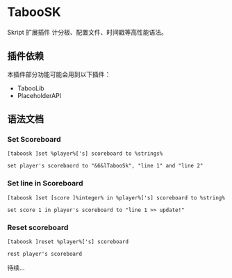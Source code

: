 # TabooSK
Skript 扩展插件
计分板、配置文件、时间戳等高性能语法。

## 插件依赖
本插件部分功能可能会用到以下插件：
+ TabooLib
+ PlaceholderAPI

## 语法文档

### Set Scoreboard
```console
[taboosk ]set %player%['s] scoreboard to %strings%
```
```console
set player's scorebaord to "&6&lTabooSk", "line 1" and "line 2"
```

### Set line in Scoreboard
```console
[taboosk ]set [score ]%integer% in %player%['s] scoreboard to %string%
```
```console
set score 1 in player's scoreboard to "line 1 >> update!"
```

### Reset scoreboard
```console
[taboosk ]reset %player%['s] scoreboard
```
```console
rest player's scoreboard
```

待续...
